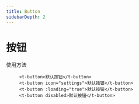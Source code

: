 ```yaml
---
title: Button
sidebarDepth: 2
---
```


# 按钮

使用方法
<ClientOnly>
<button-demos></button-demos>  
</ClientOnly>
```
     <t-button>默认按钮</t-button>
     <t-button icon="settings">默认按钮</t-button>
     <t-button :loading="true">默认按钮</t-button>
     <t-button disabled>默认按钮</t-button>
```